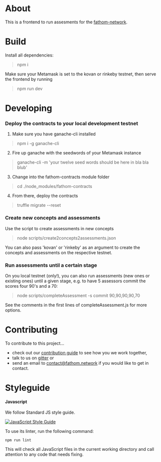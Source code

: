 About
========

This is a frontend to run assesments for the
[fathom-network](https://fathom.network/).


Build
========

Install all dependencies:

> npm i

Make sure your Metamask is set to the kovan or rinkeby testnet, then serve the
frontend by running

> npm run dev

Developing
========

### Deploy the contracts to your local development testnet

1) Make sure you have ganache-cli installed

> npm i -g ganache-cli

2) Fire up ganache with the seedwords of your Metamask instance

> ganache-cli -m 'your twelve seed words should be here in bla bla blub'

3) Change into the fathom-contracts module folder

> cd ./node_modules/fathom-contracts

4) From there, deploy the contracts 

> truffle migrate --reset

### Create new concepts and assessments

Use the script to create assessments in new concepts

> node scripts/create2concepts2assessments.json

You can also pass 'kovan' or 'rinkeby' as an argument to create the concepts and
assessments on the respective testnet.


### Run assessments until a certain stage

On you local testnet (only!), you can also run assessments (new ones or existing
ones) until a given stage, e.g. to have 5 assessors commit the scores four 90's
and a 70:

> node scripts/completeAssessment -s commit 90,90,90,90,70

See the comments in the first lines of completeAssessment.js for more options.

Contributing
=========

To contribute to this project...
- check out our [contribution guide](https://gitlab.com/fathom/org) to see how
  you we work together,
- talk to us on [gitter](https://gitter.im/fathom-network/Lobby) or
- send an email to <contact@fathom.network> if you would like to get in contact.


Styleguide
==========

#### Javascript

We follow Standard JS style guide.

[![JavaScript Style Guide](https://cdn.rawgit.com/standard/standard/master/badge.svg)](https://github.com/standard/standard)

To use its linter, run the following command:
```
npm run lint
```
This will check all JavaScript files in the current working directory and call attention to any code that needs fixing. 

